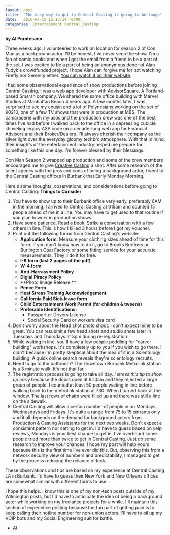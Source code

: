 ```yaml
---
layout: post
title:  "The easy way to get in Central Casting is going to be tough"
date:   2016-07-15 12:13:14 -0700
categories: Entertainment Central_Casting
---
```

**by Al Porotesano**

Three weeks ago, I volunteered to work on location for season 2 of Con Man as a background actor. I'll be honest, I've never seen the show. I'm a fan of comic books and when I got the email from a friend to be a part of the set, I was excited to be a part of being an anonymous donor of Alan Tudyk's crowdfunded project. I hope Alan can forgive me for not watching Firefly nor Serenity either. [You can watch it on their website](http://conmantheseries.com/).

I had some observational experience of show productions before joining Central Casting. I was a web app developer with AdvisorSquare, A Portland-based Smarsh company. We shared the same office building with Marvel Studios at Manhattan Beach 4 years ago. A few months later, I was surprised to see my cousin and a lot of Polynesians working on the set of 90210, one of a few TV shows that were in production at MBS. The camaraderie with my usos and the production crew was one of the best times I've had before I walked back to the office in a depressing cubicle shoveling legacy ASP code on a decade-long web app for Financial Advisors and their Broker/Dealers. I'll always cherish their company as the silver light over the everyday gloomy techbro atmosphere. With that in mind, their insights of the entertainment industry helped me prepare for something like this one day. I'm forever blessed by their blessings.

Con Man Season 2 wrapped up production and some of the crew members encouraged me to give [Creative Casting](http://creativecasting.com) a shot. After some research of the talent agency with the pros and cons of being a background actor, I went to the Central Casting offices in Burbank that Early Monday Morning.

Here's some thoughts, observations, and considerations before going to Central Casting:
**Things to Consider**

1. You have to show up to their Burbank office very early, preferably 6AM in the morning. I arrived to Central Casting at 615am and counted 15 people ahead of me in a line. You may have to get used to that routine if you plan to work in production shows.
2. Have some patience. Read a book. Strike a conversation with a few others in line. This is how I killed 3 hours before I got my voucher.
3. Print out the following forms from Central Casting's website:
	- **Application form**. Measure your clothing sizes ahead of time for this form. If you don't know how to do it, go to Brooks Brothers or Burlington Coat Factory or some fitting service for your accurate measurements. They'll do it for free.
	- **I-9 form (last 2 pages of the pdf)**
	- **W-4 form**
	- **Anti-Harrassment Policy**
	- **Digial Piracy Policy**
	- **Photo Image Release **
	- **Pence Form**
	- **Heat Stress Training Acknowledgement**
	- **California Paid Sick-leave form**
	- **Child Entertainment Work Permit (for children & tweens)**
	- **Preferable Identifications:** 
		- Passport or Drivers License 
		- Social Security Card or workers visa card
4. Don't worry about the Head shot photo shoot. I don't expect mine to be great. You can resubmit a few head shots and studio shots later in Tuesdays and Thursdays at 3pm during re-registration.
5. While waiting in line, you'll have a few people peddling for "career building" workshops. It's completely up to you if you wish to go there. I didn't because I'm pretty skeptical about the idea of it in a Scientology building. A quick online search reveals they're scientology recruits.
6. Need to go to the bathroom? The Downtown Burbank Metrolink station is a 3 minute walk. It's not that far.
7. The registration process is going to take all day. *I stress this tip to show up early* because the doors open at 9:10am and they rejected a large group of people. I counted at least 50 people waiting in line before walking back to the metrolink station at 730. When I turned back at the window, The last rows of chairs were filled up and there was still a line on the sidewalk.
8. Central Casting will allow a certain number of people in on Mondays, Wednesdays and Fridays. It's quite a range from 75 to 15 entrants only and it all depends on the demand for background actors from Production & Casting Assistants for the next two weeks. Don't expect a consistent pattern nor setting to get in. I'd have to guess based on yelp reviews, Mondays is your best chance to get in. I've overheard some people tried more than twice to get in Central Casting. Just do some research to improve your chances. I hope my post will help yours because this is the first time I've ever did this. But, observing this from a network security view of numbers and predictability, I managed to get by the process reducing the reliance of luck.

These observations and tips are based on my experience at Central Casting LA in Burbank. I'd have to guess their New York and New Orleans offices are somewhat similar with different forms to use.

I hope this helps. I know this is one of my non-tech posts outside of my Wilmington posts, but I'd have to anticipate the idea of being a background actor while working on my freelance projects for a while. I'll maintain this section of experience posting because the fun part of getting paid is to keep calling their hotline number for non-union actors. I'll have to oil up my VOIP bots and my Social Engineering suit for battle.

- Al
